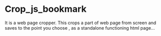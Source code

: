 # Crop_js_bookmark
It is a web page cropper.
This crops a part of web page from screen and saves to the point you choose , as a standalone functioning html page...
